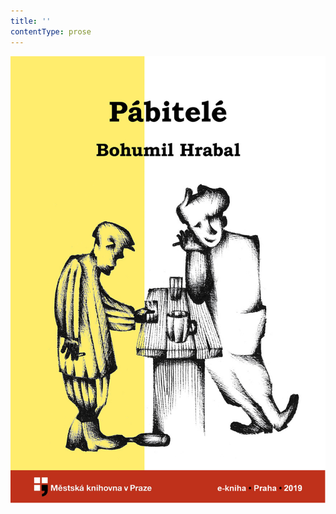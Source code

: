 ```yaml
---
title: ''
contentType: prose
---
```


<section>

![obalka_pabitele.jpg](./resources/obalka_pabitele_fmt.jpeg)

</section>
